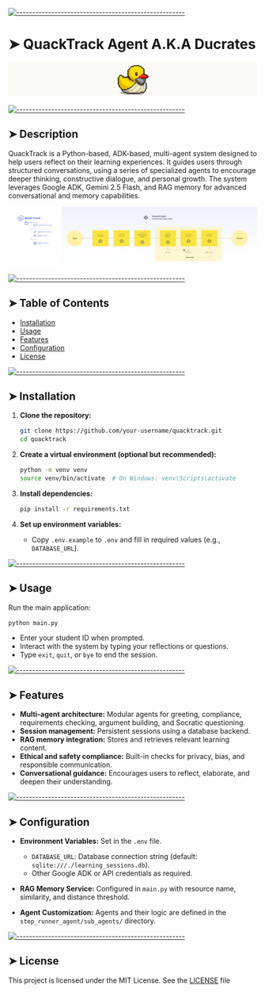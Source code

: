 [![-----------------------------------------------------](https://raw.githubusercontent.com/andreasbm/readme/master/assets/lines/colored.png)](#quacktrack-agent)

# ➤ QuackTrack Agent A.K.A Ducrates

![ducrates](ducrates.png?raw=true)

[![-----------------------------------------------------](https://raw.githubusercontent.com/andreasbm/readme/master/assets/lines/colored.png)](#description)

## ➤ Description

QuackTrack is a Python-based, ADK-based, multi-agent system designed to help users reflect on their learning experiences. It guides users through structured conversations, using a series of specialized agents to encourage deeper thinking, constructive dialogue, and personal growth. The system leverages Google ADK, Gemini 2.5 Flash, and RAG memory for advanced conversational and memory capabilities.

![agent flow](flow.png?raw=true)

[![-----------------------------------------------------](https://raw.githubusercontent.com/andreasbm/readme/master/assets/lines/colored.png)](#table-of-contents)

## ➤ Table of Contents

- [Installation](#installation)
- [Usage](#usage)
- [Features](#features)
- [Configuration](#configuration)
- [License](#license)


[![-----------------------------------------------------](https://raw.githubusercontent.com/andreasbm/readme/master/assets/lines/colored.png)](#installation)

## ➤ Installation

1. **Clone the repository:**
   ```bash
   git clone https://github.com/your-username/quacktrack.git
   cd quacktrack
   ```

2. **Create a virtual environment (optional but recommended):**
   ```bash
   python -m venv venv
   source venv/bin/activate  # On Windows: venv\Scripts\activate
   ```

3. **Install dependencies:**
   ```bash
   pip install -r requirements.txt
   ```

4. **Set up environment variables:**
   - Copy `.env.example` to `.env` and fill in required values (e.g., `DATABASE_URL`).


[![-----------------------------------------------------](https://raw.githubusercontent.com/andreasbm/readme/master/assets/lines/colored.png)](#usage)

## ➤ Usage

Run the main application:

```bash
python main.py
```

- Enter your student ID when prompted.
- Interact with the system by typing your reflections or questions.
- Type `exit`, `quit`, or `bye` to end the session.


[![-----------------------------------------------------](https://raw.githubusercontent.com/andreasbm/readme/master/assets/lines/colored.png)](#features)

## ➤ Features

- **Multi-agent architecture:** Modular agents for greeting, compliance, requirements checking, argument building, and Socratic questioning.
- **Session management:** Persistent sessions using a database backend.
- **RAG memory integration:** Stores and retrieves relevant learning content.
- **Ethical and safety compliance:** Built-in checks for privacy, bias, and responsible communication.
- **Conversational guidance:** Encourages users to reflect, elaborate, and deepen their understanding.


[![-----------------------------------------------------](https://raw.githubusercontent.com/andreasbm/readme/master/assets/lines/colored.png)](#configuration)

## ➤ Configuration

- **Environment Variables:**
  Set in the `.env` file.
  - `DATABASE_URL`: Database connection string (default: `sqlite:///./learning_sessions.db`).
  - Other Google ADK or API credentials as required.

- **RAG Memory Service:**
  Configured in `main.py` with resource name, similarity, and distance threshold.

- **Agent Customization:**
  Agents and their logic are defined in the `step_runner_agent/sub_agents/` directory.


[![-----------------------------------------------------](https://raw.githubusercontent.com/andreasbm/readme/master/assets/lines/colored.png)](#license)

## ➤ License

This project is licensed under the MIT License. See the [LICENSE](LICENSE) file
